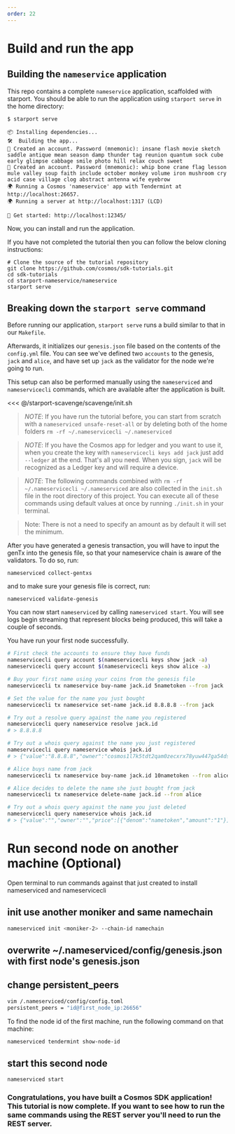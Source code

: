 ```yaml
---
order: 22
---
```


# Build and run the app

## Building the `nameservice` application

This repo contains a complete `nameservice` application, scaffolded with starport. You should be able to run the application using `starport serve` in the home directory:

```
$ starport serve

📦 Installing dependencies...
🛠️  Building the app...
🙂 Created an account. Password (mnemonic): insane flash movie sketch saddle antique mean season damp thunder tag reunion quantum sock cube early glimpse cabbage smile photo hill relax couch sweet
🙂 Created an account. Password (mnemonic): whip bone crane flag lesson mule valley soup faith include october monkey volume iron mushroom cry acid case village clog abstract antenna wife eyebrow
🌍 Running a Cosmos 'nameservice' app with Tendermint at http://localhost:26657.
🌍 Running a server at http://localhost:1317 (LCD)

🚀 Get started: http://localhost:12345/
```


Now, you can install and run the application.

If you have not completed the tutorial then you can follow the below cloning instructions:

```
# Clone the source of the tutorial repository
git clone https://github.com/cosmos/sdk-tutorials.git
cd sdk-tutorials
cd starport-nameservice/nameservice
starport serve
```

## Breaking down the `starport serve` command

Before running our application, `starport serve` runs a build similar to that in our `Makefile`.

Afterwards, it initializes our `genesis.json` file based on the contents of the `config.yml` file. You can see we've defined two `accounts` to the genesis, `jack` and `alice`, and have set up `jack` as the validator for the node we're going to run.

This setup can also be performed manually using the `nameserviced` and `nameservicecli` commands, which are available after the application is built.

<<< @/starport-scavenge/scavenge/init.sh

> _*NOTE*_: If you have run the tutorial before, you can start from scratch with a `nameserviced unsafe-reset-all` or by deleting both of the home folders `rm -rf ~/.nameservicecli ~/.nameserviced`

> _*NOTE*_: If you have the Cosmos app for ledger and you want to use it, when you create the key with `nameservicecli keys add jack` just add `--ledger` at the end. That's all you need. When you sign, `jack` will be recognized as a Ledger key and will require a device.

> _*NOTE*_: The following commands combined with `rm -rf ~/.nameservicecli ~/.nameserviced` are also collected in the `init.sh` file in the root directory of this project. You can execute all of these commands using default values at once by running `./init.sh` in your terminal.


> Note: There is not a need to specify an amount as by default it will set the minimum.

After you have generated a genesis transaction, you will have to input the genTx into the genesis file, so that your nameservice chain is aware of the validators. To do so, run:

`nameserviced collect-gentxs`

and to make sure your genesis file is correct, run:

`nameserviced validate-genesis`

You can now start `nameserviced` by calling `nameserviced start`. You will see logs begin streaming that represent blocks being produced, this will take a couple of seconds.

You have run your first node successfully.

```bash
# First check the accounts to ensure they have funds
nameservicecli query account $(nameservicecli keys show jack -a)
nameservicecli query account $(nameservicecli keys show alice -a)

# Buy your first name using your coins from the genesis file
nameservicecli tx nameservice buy-name jack.id 5nametoken --from jack

# Set the value for the name you just bought
nameservicecli tx nameservice set-name jack.id 8.8.8.8 --from jack

# Try out a resolve query against the name you registered
nameservicecli query nameservice resolve jack.id
# > 8.8.8.8

# Try out a whois query against the name you just registered
nameservicecli query nameservice whois jack.id
# > {"value":"8.8.8.8","owner":"cosmos1l7k5tdt2qam0zecxrx78yuw447ga54dsmtpk2s","price":[{"denom":"nametoken","amount":"5"}]}

# Alice buys name from jack
nameservicecli tx nameservice buy-name jack.id 10nametoken --from alice

# Alice decides to delete the name she just bought from jack
nameservicecli tx nameservice delete-name jack.id --from alice

# Try out a whois query against the name you just deleted
nameservicecli query nameservice whois jack.id
# > {"value":"","owner":"","price":[{"denom":"nametoken","amount":"1"}]}
```

# Run second node on another machine (Optional)

Open terminal to run commands against that just created to install nameserviced and nameservicecli

## init use another moniker and same namechain

```bash
nameserviced init <moniker-2> --chain-id namechain
```

## overwrite ~/.nameserviced/config/genesis.json with first node's genesis.json

## change persistent_peers

```bash
vim /.nameserviced/config/config.toml
persistent_peers = "id@first_node_ip:26656"
```

To find the node id of the first machine, run the following command on that machine:

```bash
nameserviced tendermint show-node-id
```

## start this second node

```bash
nameserviced start
```

### Congratulations, you have built a Cosmos SDK application! This tutorial is now complete. If you want to see how to run the same commands using the REST server you'll need to run the REST server.
